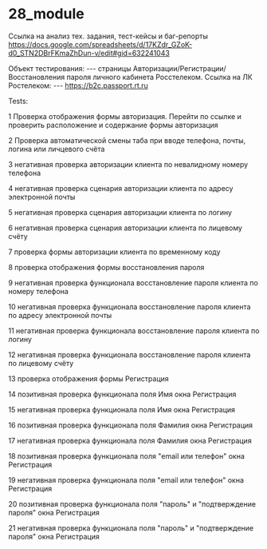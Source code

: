# 28_module
Ссылка на анализ тех. задания, тест-кейсы и баг-репорты
https://docs.google.com/spreadsheets/d/17KZdr_GZoK-d0_STN2DBrFKmaZhDun-v/edit#gid=632241043

Объект тестирования: --- страницы Авторизации/Регистрации/Восстановления пароля личного кабинета Росстелеком.
Ссылка на ЛК Ростелеком: --- https://b2c.passport.rt.ru

 Tests:
 
 1 Проверка отображения формы авторизация. Перейти по ссылке и проверить расположение и содержание формы авторизация

2 Проверка автоматической смены таба при вводе телефона, почты, логина или личцевого счёта

3 негативная проверка авторизации клиента по невалидному номеру телефона

4 негативная проверка сценария авторизации клиента по адресу электронной почты

5 негативная проверка сценария авторизации клиента по логину

6 негативная проверка сценария авторизации клиента по лицевому счёту

7 проверка формы авторизации клиента по временному коду

8 проверка отображения формы восстановления пароля

9 негативная проверка функционала восстановление пароля клиента по номеру телефона

10 негативная проверка функционала восстановление пароля клиента по адресу электронной почты

11 негативная проверка функционала восстановление пароля клиента по логину

12 негативная проверка функционала восстановление пароля клиента по лицевому счёту

13 проверка отображения формы Регистрация

14 позитивная проверка функционала поля Имя окна Регистрация

15 негативная проверка функционала поля Имя окна Регистрация

16 позитивная проверка функционала поля Фамилия окна Регистрация

17 негативная проверка функционала поля Фамилия окна Регистрация

18 позитивная проверка функционала поля "email или телефон" окна Регистрация

19 негативная проверка функционала поля "email или телефон" окна Регистрация

20 позитивная проверка функционала поля "пароль" и "подтверждение пароля" окна Регистрация

21 негативная проверка функционала поля "пароль" и "подтверждение пароля" окна Регистрация
